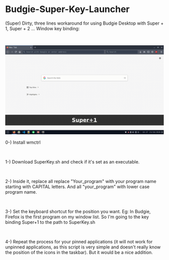 # Budgie-Super-Key-Launcher
<p>(Super) Dirty, three lines workaround for using Budgie Desktop with Super + 1, Super + 2 ... Window key binding: </p>

<br>

![](example.gif)
<p>0-) Install wmctrl </p><br>
<p>1-) Download SuperKey.sh  and check if it's set as an executable.</p><br>
<p>2-) Inside it, replace all replace "Your_program" with your program name starting with CAPITAL letters. And all "your_program" with lower case program name.  </p><br>
<p>3-) Set the keyboard shortcut for the position you want. Eg: In Budgie, Firefox is the first program on my window list. So I'm going to the key binding Super+1 to the path to SuperKey.sh</p><br>
<p>4-) Repeat the process for your pinned applications (it will not work for unpinned applications, as this script is very simple and doesn't really know the position of the icons in the taskbar). But it would be a nice addition. </p><br>
